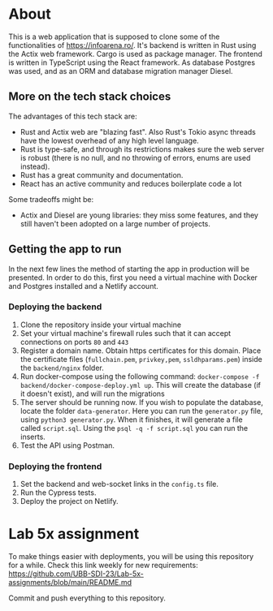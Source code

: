 # About
This is a web application that is supposed to clone some of the functionalities of https://infoarena.ro/.
It's backend is written in Rust using the Actix web framework. Cargo is used as package manager. The frontend is written in TypeScript using the React framework. As database Postgres was used, and as an ORM and database migration manager Diesel. 
## More on the tech stack choices
The advantages of this tech stack are:

 - Rust and Actix web are "blazing fast". Also Rust's Tokio async threads have the lowest overhead of any high level language.
 - Rust is type-safe, and through its restrictions makes sure the web server is robust (there is no null, and no throwing of errors, enums are used instead).
 - Rust has a great community and documentation.
 - React has an active community and reduces boilerplate code a lot

Some tradeoffs might be:
	

 - Actix and Diesel are young libraries: they miss some features, and they still haven't been adopted on a large number of projects.

## Getting the app to run

In the next few lines the method of starting the app in production will be presented. In order to do this, first you need a virtual machine with Docker and Postgres installed and a Netlify account.

### Deploying the backend

 1. Clone the repository inside your virtual machine
 2. Set your virtual machine's firewall rules such that it can accept connections on ports `80` and `443`
 3. Register a domain name. Obtain https certificates for this domain. Place the certificate files (`fullchain.pem`, `privkey,pem`, `ssldhparams.pem`) inside the `backend/nginx` folder.
 4.  Run docker-compose using the following command: `docker-compose -f backend/docker-compose-deploy.yml up`. This will create the database (if it doesn't exist), and will run the migrations
 5. The server should be running now. If you wish to populate the database, locate the folder `data-generator`. Here you can run the `generator.py` file, using `python3 generator.py`. When it finishes, it will generate a file called `script.sql`. Using the `psql -q -f script.sql` you can run the inserts.
 6. Test the API using Postman.

### Deploying the frontend
1. Set the backend and web-socket links in the `config.ts` file.
2. Run the Cypress tests.
3. Deploy the project on Netlify.
 

 

# Lab 5x assignment

To make things easier with deployments, you will be using this repository for a while. Check this link weekly for new requirements: https://github.com/UBB-SDI-23/Lab-5x-assignments/blob/main/README.md 

Commit and push everything to this repository.
